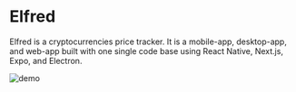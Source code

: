 # Elfred

Elfred is a cryptocurrencies price tracker. It is a mobile-app, desktop-app, and web-app built with one single code base using React Native, Next.js, Expo, and Electron.

<img src="./demov0.png" alt="demo">
